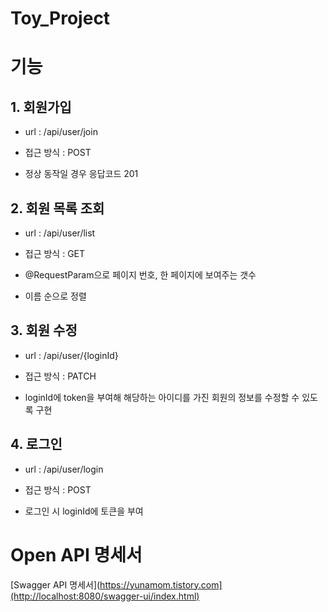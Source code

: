 # Toy_Project

# 기능

## 1. 회원가입

   - url : /api/user/join

   - 접근 방식 : POST

   - 정상 동작일 경우 응답코드 201

## 2. 회원 목록 조회

   - url : /api/user/list

   - 접근 방식 : GET

   - @RequestParam으로 페이지 번호, 한 페이지에 보여주는 갯수

   - 이름 순으로 정렬

## 3. 회원 수정

   - url : /api/user/{loginId}

   - 접근 방식 : PATCH

   - loginId에 token을 부여해 해당하는 아이디를 가진 회원의 정보를 수정할 수 있도록 구현

## 4. 로그인

   - url : /api/user/login

   - 접근 방식 : POST

   - 로그인 시 loginId에 토큰을 부여

# Open API 명세서

[Swagger API 명세서](https://yunamom.tistory.com](http://localhost:8080/swagger-ui/index.html)

